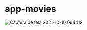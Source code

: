 ﻿# app-movies
![Captura de tela 2021-10-10 094412](https://user-images.githubusercontent.com/69002877/136696500-b756e1af-7584-4462-b9b4-f9b75d9f3304.png)
